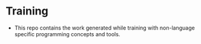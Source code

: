 # Training

* This repo contains the work generated while training with non-language specific programming concepts and tools.